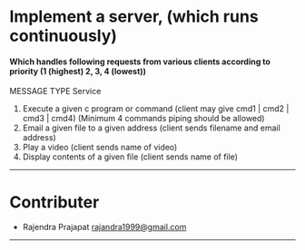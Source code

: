 # Implement a server, (which runs continuously)

#### Which handles following requests from various clients according to priority (1 (highest) 2, 3, 4 (lowest))

MESSAGE TYPE Service

1. Execute a given c program or command (client may give cmd1 |
cmd2 | cmd3 | cmd4) (Minimum 4 commands piping should be
allowed)
2. Email a given file to a given address (client sends filename and
email address)
3. Play a video (client sends name of video)
4. Display contents of a given file (client sends name of file)

---
# Contributer

- Rajendra Prajapat rajandra1999@gmail.com

---